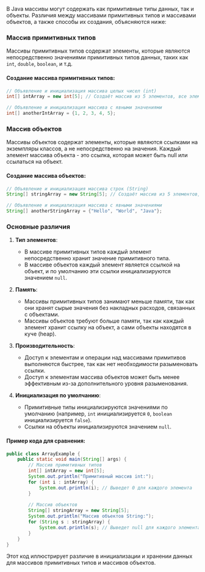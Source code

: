 В Java массивы могут содержать как примитивные типы данных, так и объекты. Различия между массивами примитивных типов и массивами объектов, а также способы их создания, объясняются ниже:

### Массив примитивных типов
Массивы примитивных типов содержат элементы, которые являются непосредственно значениями примитивных типов данных, таких как `int`, `double`, `boolean`, и т.д.

#### Создание массива примитивных типов:
```java
// Объявление и инициализация массива целых чисел (int)
int[] intArray = new int[5]; // Создаёт массив из 5 элементов, все элементы инициализированы значением 0

// Объявление и инициализация массива с явными значениями
int[] anotherIntArray = {1, 2, 3, 4, 5};
```

### Массив объектов
Массивы объектов содержат элементы, которые являются ссылками на экземпляры классов, а не непосредственно на значения. Каждый элемент массива объекта - это ссылка, которая может быть null или ссылаться на объект.

#### Создание массива объектов:
```java
// Объявление и инициализация массива строк (String)
String[] stringArray = new String[5]; // Создаёт массив из 5 элементов, все элементы инициализированы значением null

// Объявление и инициализация массива с явными значениями
String[] anotherStringArray = {"Hello", "World", "Java"};
```

### Основные различия

1. **Тип элементов**:
   - В массиве примитивных типов каждый элемент непосредственно хранит значение примитивного типа.
   - В массиве объектов каждый элемент является ссылкой на объект, и по умолчанию эти ссылки инициализируются значением `null`.

2. **Память**:
   - Массивы примитивных типов занимают меньше памяти, так как они хранят сырые значения без накладных расходов, связанных с объектами.
   - Массивы объектов требуют больше памяти, так как каждый элемент хранит ссылку на объект, а сами объекты находятся в куче (heap).

3. **Производительность**:
   - Доступ к элементам и операции над массивами примитивов выполняются быстрее, так как нет необходимости разыменовать ссылки.
   - Доступ к элементам массива объектов может быть менее эффективным из-за дополнительного уровня разыменования.

4. **Инициализация по умолчанию**:
   - Примитивные типы инициализируются значениями по умолчанию (например, `int` инициализируется `0`, `boolean` инициализируется `false`).
   - Ссылки на объекты инициализируются значением `null`.

#### Пример кода для сравнения:

```java
public class ArrayExample {
    public static void main(String[] args) {
        // Массив примитивных типов
        int[] intArray = new int[5];
        System.out.println("Примитивный массив int:");
        for (int i : intArray) {
            System.out.println(i); // Выведет 0 для каждого элемента
        }
        
        // Массив объектов
        String[] stringArray = new String[5];
        System.out.println("Массив объектов String:");
        for (String s : stringArray) {
            System.out.println(s); // Выведет null для каждого элемента
        }
    }
}
```

Этот код иллюстрирует различие в инициализации и хранении данных для массивов примитивных типов и массивов объектов.